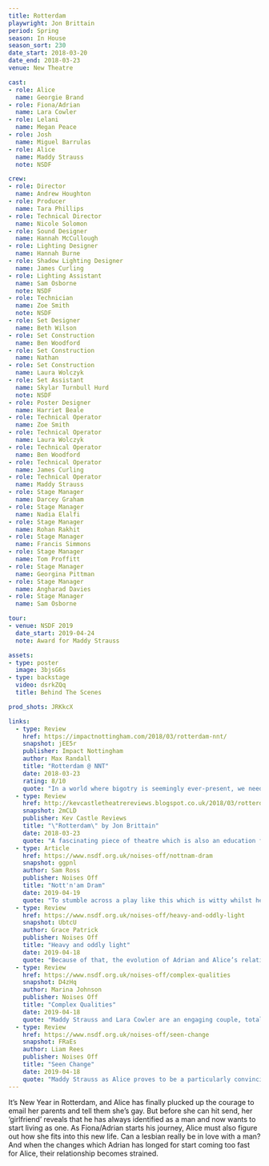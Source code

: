 ```yaml
---
title: Rotterdam
playwright: Jon Brittain
period: Spring
season: In House
season_sort: 230
date_start: 2018-03-20
date_end: 2018-03-23
venue: New Theatre

cast:
- role: Alice
  name: Georgie Brand
- role: Fiona/Adrian
  name: Lara Cowler
- role: Lelani
  name: Megan Peace
- role: Josh
  name: Miguel Barrulas
- role: Alice
  name: Maddy Strauss
  note: NSDF

crew:
- role: Director
  name: Andrew Houghton
- role: Producer
  name: Tara Phillips
- role: Technical Director
  name: Nicole Solomon
- role: Sound Designer
  name: Hannah McCullough
- role: Lighting Designer
  name: Hannah Burne
- role: Shadow Lighting Designer
  name: James Curling
- role: Lighting Assistant
  name: Sam Osborne
  note: NSDF 
- role: Technician
  name: Zoe Smith
  note: NSDF
- role: Set Designer
  name: Beth Wilson
- role: Set Construction
  name: Ben Woodford
- role: Set Construction
  name: Nathan
- role: Set Construction
  name: Laura Wolczyk
- role: Set Assistant
  name: Skylar Turnbull Hurd
  note: NSDF
- role: Poster Designer
  name: Harriet Beale
- role: Technical Operator
  name: Zoe Smith
- role: Technical Operator
  name: Laura Wolczyk
- role: Technical Operator
  name: Ben Woodford
- role: Technical Operator
  name: James Curling
- role: Technical Operator
  name: Maddy Strauss
- role: Stage Manager
  name: Darcey Graham
- role: Stage Manager
  name: Nadia Elalfi
- role: Stage Manager
  name: Rohan Rakhit
- role: Stage Manager
  name: Francis Simmons
- role: Stage Manager
  name: Tom Proffitt
- role: Stage Manager
  name: Georgina Pittman
- role: Stage Manager
  name: Angharad Davies
- role: Stage Manager
  name: Sam Osborne

tour:
- venue: NSDF 2019
  date_start: 2019-04-24
  note: Award for Maddy Strauss

assets:
- type: poster
  image: 3bjsG6s
- type: backstage
  video: dsrkZQq
  title: Behind The Scenes

prod_shots: JRKkcX

links:
  - type: Review
    href: https://impactnottingham.com/2018/03/rotterdam-nnt/
    snapshot: jEE5r
    publisher: Impact Nottingham
    author: Max Randall
    title: "Rotterdam @ NNT"
    date: 2018-03-23
    rating: 8/10
    quote: "In a world where bigotry is seemingly ever-present, we need plays like Rotterdam, performed at such high standards, to continue to build empathy and understanding and to fight ignorance in such honest and meaningful ways." 
  - type: Review
    href: http://kevcastletheatrereviews.blogspot.co.uk/2018/03/rotterdam-by-jon-brittain-nottingham.html
    snapshot: 2mCLD
    publisher: Kev Castle Reviews
    title: "\"Rotterdam\" by Jon Brittain"
    date: 2018-03-23
    quote: "A fascinating piece of theatre which is also an education for someone like me who, although has friends from the LGBTQ+ community, doesn't really appreciate what someone goes through just to be the person that they want to be."
  - type: Article
    href: https://www.nsdf.org.uk/noises-off/nottnam-dram
    snapshot: ggpnl
    author: Sam Ross
    publisher: Noises Off
    title: "Nott'n'am Dram"
    date: 2019-04-19
    quote: "To stumble across a play like this which is witty whilst heartfelt, and gives a voice to important struggles without ever feeling like a lecture, it felt like an opportunity too good to pass up."
  - type: Review
    href: https://www.nsdf.org.uk/noises-off/heavy-and-oddly-light
    snapshot: UbtcU
    author: Grace Patrick
    publisher: Noises Off
    title: "Heavy and oddly light"
    date: 2019-04-18
    quote: "Because of that, the evolution of Adrian and Alice’s relationship felt unnaturally quick, and therefore the moments of strong emotion felt unearned. The actors were working hard and going well with what they had, but they often seemed as if they were fighting against the script."
  - type: Review
    href: https://www.nsdf.org.uk/noises-off/complex-qualities
    snapshot: D4zHq
    author: Marina Johnson
    publisher: Noises Off
    title: "Complex Qualities"
    date: 2019-04-18
    quote: "Maddy Strauss and Lara Cowler are an engaging couple, totally absorbing. They open with a beautiful sense of old married couple, which slowly and tragically slips away as they grow further apart."
  - type: Review
    href: https://www.nsdf.org.uk/noises-off/seen-change
    snapshot: FRaEs
    author: Liam Rees
    publisher: Noises Off
    title: "Seen Change"
    date: 2019-04-18
    quote: "Maddy Strauss as Alice proves to be a particularly convincing anxious and socially awkward disaster lesbian. Lara Cowler brings deft details to their performance as Fiona/Adrian with their physicality subtly shifting throughout the evening as the hormone treatment progresses."
---
```


It’s New Year in Rotterdam, and Alice has finally plucked up the courage to email her parents and tell them she’s gay. But before she can hit send, her ‘girlfriend’ reveals that he has always identified as a man and now wants to start living as one. As Fiona/Adrian starts his journey, Alice must also figure out how she fits into this new life. Can a lesbian really be in love with a man? And when the changes which Adrian has longed for start coming too fast for Alice, their relationship becomes strained.
